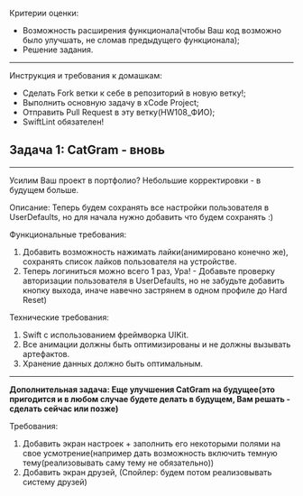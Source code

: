 Критерии оценки:

- Возможность расширения функционала(чтобы Ваш код возможно было улучшать, не сломав предыдущего функционала);
- Решение задания.

---
Инструкция и требования к домашкам:

- Сделать Fork ветки к себе в репозиторий в новую ветку!;
- Выполнить основную задачу в xCode Project;
- Отправить Pull Request в эту ветку(HW108_ФИО);
- SwiftLint обязателен!


**Задача 1: CatGram - вновь**
-
___
Усилим Ваш проект в портфолио? Небольшие корректировки - в будущем больше.


Описание: Теперь будем сохранять все настройки пользователя в UserDefaults, но для начала нужно добавить что будем сохранять :)


Функциональные требования:
1. Добавить возможность нажимать лайки(анимировано конечно же), сохранять список лайков пользователя на устройстве.
2. Теперь логиниться можно всего 1 раз, Ура! - Добавьте проверку авторизации пользователя в UserDefaults, 
но не забудьте добавить кнопку выхода, иначе навечно застрянем в одном профиле до Hard Reset)


Технические требования:
1. Swift с использованием фреймворка UIKit.
2. Все анимации должны быть оптимизированы и не должны вызывать артефактов.
3. Хранение данных должно быть оптимальным.



___

**Дополнительная задача: Еще улучшения CatGram на будущее(это пригодится и в любом случае будете делать в будущем, Вам решать - сделать сейчас или позже)**

Требования:

1. Добавить экран настроек + заполнить его некоторыми полями на свое усмотрение(например дать возможность включить темную тему(реализовывать саму тему не обязательно))
2. Добавить экран друзей, (Спойлер: будем потом реализовывать систему друзей)
